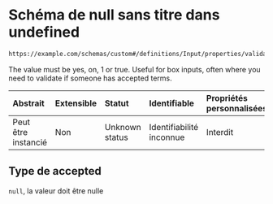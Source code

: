 # Schéma de null sans titre dans undefined

```txt
https://example.com/schemas/custom#/definitions/Input/properties/validations/properties/accepted
```

The value must be yes, on, 1 or true. Useful for box inputs, often where you need to validate if someone has accepted terms.

| Abstrait            | Extensible | Statut         | Identifiable             | Propriétés personnalisées | Propriétés Additionnelles | Limites d'accès | Défini dans                                                                        |
| :------------------ | :--------- | :------------- | :----------------------- | :------------------------ | :------------------------ | :-------------- | :--------------------------------------------------------------------------------- |
| Peut être instancié | Non        | Unknown status | Identifiabilité inconnue | Interdit                  | Autorisé                  | aucun           | [FRW.form.schema.json\*](../out/FRW.form.schema.json "ouvrir le schéma d'origine") |

## Type de accepted

`null`, la valeur doit être nulle
